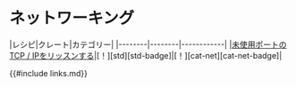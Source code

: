# <!--Networking--> ネットワーキング


|<!--Recipe-->レシピ|<!--Crates-->クレート|<!--Categories-->カテゴリー|
|<!------------>--------|<!------------>--------|<!---------------->------------|
|<!--[Listen on unused port TCP/IP][ex-random-port-tcp]-->[未使用ポートのTCP / IPをリッスンする][ex-random-port-tcp]|<!--[!][std]-->[！][std][std-badge]|<!--[!][cat-net]-->[！][cat-net][cat-net-badge]|

[ex-random-port-tcp]: net/server.html#listen-on-unused-port-tcpip

<!--{{#include links.md}}-->
{{#include links.md}}
